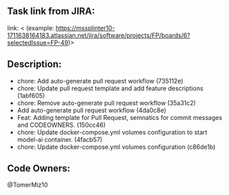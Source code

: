 ## Task link from JIRA:
link: < (example: https://mssplinter10-1711638164183.atlassian.net/jira/software/projects/FP/boards/6?selectedIssue=FP-49)>

## Description:
- chore: Add auto-generate pull request workflow (735112e)
- chore: Update pull request template and add feature descriptions (1abf605)
- chore: Remove auto-generate pull request workflow (35a31c2)
- Add auto-generate pull request workflow (4da0c8e)
- Feat: Adding template for Pull Request, semnatics for commit messages and CODEOWNERS. (150cc46)
- chore: Update docker-compose.yml volumes configuration to start model-ai container. (4facb57)
- chore: Update docker-compose.yml volumes configuration (c86de1b)



## Code Owners:
@TomerMiz10 
